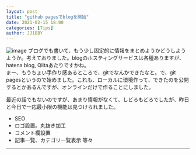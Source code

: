 ```yaml
---
layout: post
title: "github pagesでblogを開始"
date: 2021-02-15 18:00
categories: [Tips]
author: JJ1BBY
---
```

![image](https://user-images.githubusercontent.com/79028771/107925172-6b032a80-6fb7-11eb-83f8-ed07ae60e709.png)
ブログでも書いて、もう少し固定的に情報をまとめようかどうしようようか。考えておりました。blogのホスティングサービスは各種ありますが、hatena blog, Qiitaあたりですかね。  
まー、もうちょい手作り感あるところで、gitでなんかできたなと。で、git pagesというので始めました。これも、ローカルに環境作って、できたのを公開するとかあるんですが、オンラインだけで作ることにしました。  
  
最近の話でもないのですが、あまり情報がなくて、しどろもどろでしたが、昨日と今日で一応最小限の機能は見つけられました。  
* SEO
* ロゴ設置。丸抜き加工
* コメント欄設置
* 記事一覧、カテゴリ一覧表示
等々  


---

   
<script src="https://utteranc.es/client.js"
        repo="JJ1BBY/JJ1BBY.github.io"
        issue-term="pathname"
        theme="github-light"
        crossorigin="anonymous"
        async>
</script>




